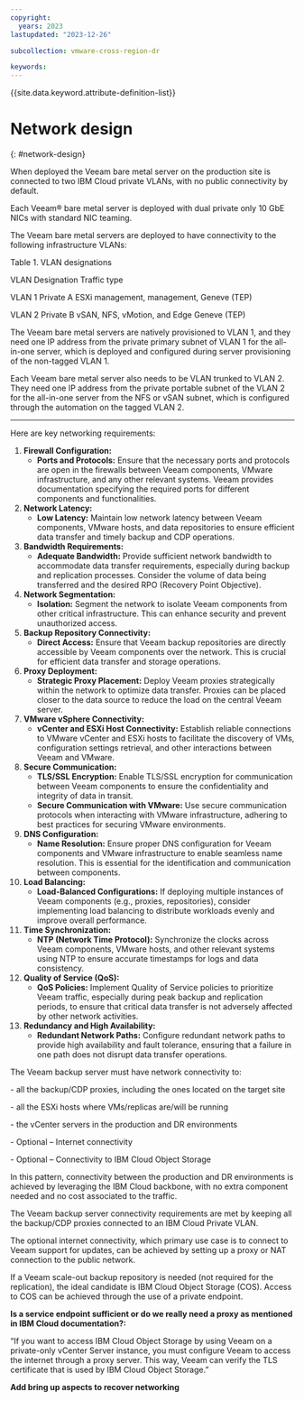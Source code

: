 ```yaml
---
copyright:
  years: 2023
lastupdated: "2023-12-26"

subcollection: vmware-cross-region-dr

keywords:
---
```

{{site.data.keyword.attribute-definition-list}}

# Network design

{: \#network-design}

When deployed the Veeam bare metal server on the production site is connected to two IBM Cloud private VLANs, with no public connectivity by default.

Each Veeam® bare metal server is deployed with dual private only 10 GbE NICs with standard NIC teaming.

The Veeam bare metal servers are deployed to have connectivity to the following infrastructure VLANs:

Table 1. VLAN designations

VLAN Designation Traffic type

VLAN 1 Private A ESXi management, management, Geneve (TEP)

VLAN 2 Private B vSAN, NFS, vMotion, and Edge Geneve (TEP)

The Veeam bare metal servers are natively provisioned to VLAN 1, and they need one IP address from the private primary subnet of VLAN 1 for the all-in-one server, which is deployed and configured during server provisioning of the non-tagged VLAN 1.

Each Veeam bare metal server also needs to be VLAN trunked to VLAN 2. They need one IP address from the private portable subnet of the VLAN 2 for the all-in-one server from the NFS or vSAN subnet, which is configured through the automation on the tagged VLAN 2.

---

Here are key networking requirements:

1. **Firewall Configuration:**
   * **Ports and Protocols:** Ensure that the necessary ports and protocols are open in the firewalls between Veeam components, VMware infrastructure, and any other relevant systems. Veeam provides documentation specifying the required ports for different components and functionalities.
2. **Network Latency:**
   * **Low Latency:** Maintain low network latency between Veeam components, VMware hosts, and data repositories to ensure efficient data transfer and timely backup and CDP operations.
3. **Bandwidth Requirements:**
   * **Adequate Bandwidth:** Provide sufficient network bandwidth to accommodate data transfer requirements, especially during backup and replication processes. Consider the volume of data being transferred and the desired RPO (Recovery Point Objective).
4. **Network Segmentation:**
   * **Isolation:** Segment the network to isolate Veeam components from other critical infrastructure. This can enhance security and prevent unauthorized access.
5. **Backup Repository Connectivity:**
   * **Direct Access:** Ensure that Veeam backup repositories are directly accessible by Veeam components over the network. This is crucial for efficient data transfer and storage operations.
6. **Proxy Deployment:**
   * **Strategic Proxy Placement:** Deploy Veeam proxies strategically within the network to optimize data transfer. Proxies can be placed closer to the data source to reduce the load on the central Veeam server.
7. **VMware vSphere Connectivity:**
   * **vCenter and ESXi Host Connectivity:** Establish reliable connections to VMware vCenter and ESXi hosts to facilitate the discovery of VMs, configuration settings retrieval, and other interactions between Veeam and VMware.
8. **Secure Communication:**
   * **TLS/SSL Encryption:** Enable TLS/SSL encryption for communication between Veeam components to ensure the confidentiality and integrity of data in transit.
   * **Secure Communication with VMware:** Use secure communication protocols when interacting with VMware infrastructure, adhering to best practices for securing VMware environments.
9. **DNS Configuration:**
   * **Name Resolution:** Ensure proper DNS configuration for Veeam components and VMware infrastructure to enable seamless name resolution. This is essential for the identification and communication between components.
10. **Load Balancing:**
    * **Load-Balanced Configurations:** If deploying multiple instances of Veeam components (e.g., proxies, repositories), consider implementing load balancing to distribute workloads evenly and improve overall performance.
11. **Time Synchronization:**
    * **NTP (Network Time Protocol):** Synchronize the clocks across Veeam components, VMware hosts, and other relevant systems using NTP to ensure accurate timestamps for logs and data consistency.
12. **Quality of Service (QoS):**
    * **QoS Policies:** Implement Quality of Service policies to prioritize Veeam traffic, especially during peak backup and replication periods, to ensure that critical data transfer is not adversely affected by other network activities.
13. **Redundancy and High Availability:**
    * **Redundant Network Paths:** Configure redundant network paths to provide high availability and fault tolerance, ensuring that a failure in one path does not disrupt data transfer operations.


The Veeam backup server must have network connectivity to:

\- all the backup/CDP proxies, including the ones located on the target site

\- all the ESXi hosts where VMs/replicas are/will be running

\- the vCenter servers in the production and DR environments

\- Optional – Internet connectivity

\- Optional – Connectivity to IBM Cloud Object Storage

In this pattern, connectivity between the production and DR environments is achieved by leveraging the IBM Cloud backbone, with no extra component needed and no cost associated to the traffic.

The Veeam backup server connectivity requirements are met by keeping all the backup/CDP proxies connected to an IBM Cloud Private VLAN.

The optional internet connectivity, which primary use case is to connect to Veeam support for updates, can be achieved by setting up a proxy or NAT connection to the public network.

If a Veeam scale-out backup repository is needed (not required for the replication), the ideal candidate is IBM Cloud Object Storage (COS). Access to COS can be achieved through the use of a private endpoint.

**Is a service endpoint sufficient or do we really need a proxy as mentioned in IBM Cloud documentation?:**

“If you want to access IBM Cloud Object Storage by using Veeam on a private-only vCenter Server instance, you must configure Veeam to access the internet through a proxy server. This way, Veeam can verify the TLS certificate that is used by IBM Cloud Object Storage.”

**Add bring up aspects to recover networking**

